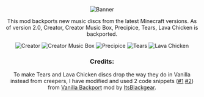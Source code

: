 <div align="center">

![Banner](https://cdn.modrinth.com/data/cached_images/c835164a7df17c0a5b1c0541a98a44f2a3454c30.png)

This mod backports new music discs from the latest Minecraft versions. As of version 2.0, Creator, Creator Music Box, Precipice, Tears, Lava Chicken is backported.

![Creator](https://cdn.modrinth.com/data/cached_images/82ca1f130294de65da0e4761c7dc4dabffc74da4.png)
![Creator Music Box](https://cdn.modrinth.com/data/cached_images/c3c07aa121806dfe77e69a587cdc1db16650141d.png)
![Precipice](https://cdn.modrinth.com/data/cached_images/6617e8bdbb013d8277cbb02c2d60c544895ce965.png)
![Tears](https://cdn.modrinth.com/data/cached_images/3c3826b4f4f96b2f94ed95b23f04aa63d4bfbe10.png)
![Lava Chicken](https://cdn.modrinth.com/data/cached_images/941d540d7a63266ffbeeb35126d3fdc6d6ba2822.png)

### Credits:
To make Tears and Lava Chicken discs drop the way they do in Vanilla instead from creepers, I have modified and used 2 code snippets ([#1](https://github.com/ItsBlackGear/VanillaBackport/blob/b0dda7b6662bd0583dbefe858037eb19251001a9/common/src/main/java/com/blackgear/vanillabackport/common/LootIntegrations.java#L41-L57) [#2](https://github.com/ItsBlackGear/VanillaBackport/blob/b0dda7b6662bd0583dbefe858037eb19251001a9/common/src/main/java/com/blackgear/vanillabackport/common/LootIntegrations.java#L69-L84)) from [Vanilla Backport](https://modrinth.com/mod/vanillabackport) mod by [ItsBlackgear](https://modrinth.com/user/ItsBlackgear).

</div>